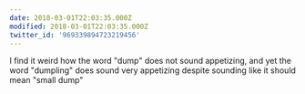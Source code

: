 ```yaml
---
date: 2018-03-01T22:03:35.000Z
modified: 2018-03-01T22:03:35.000Z
twitter_id: '969339894723219456'
---
```


  I find it weird how the word "dump" does not sound appetizing, and yet the word "dumpling" does sound very appetizing despite sounding like it should mean "small dump"
